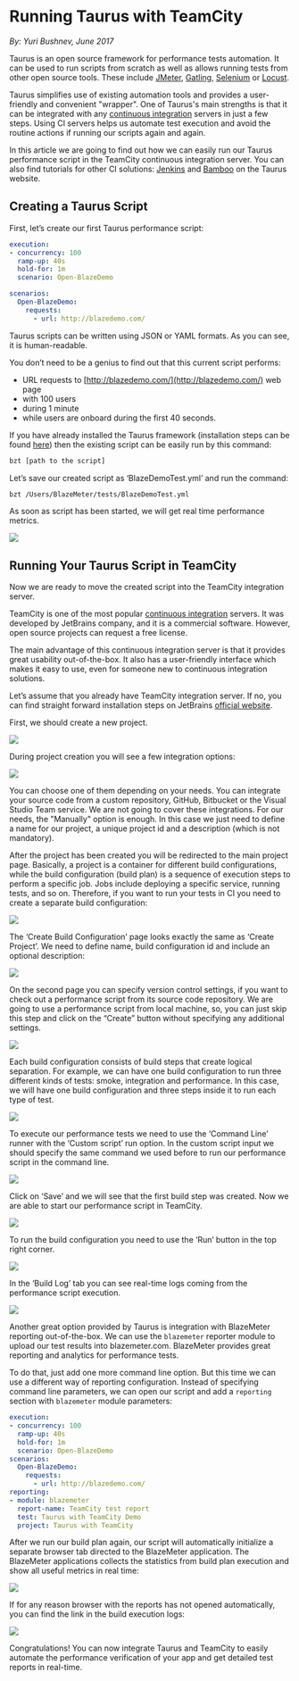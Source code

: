 # Running Taurus with TeamCity

_By: Yuri Bushnev, June 2017_

Taurus is an open source framework for performance tests automation. It can be used to run scripts from scratch as well as allows running tests from other open source tools. These include [JMeter](https://jmeter.apache.org/), [Gatling](https://gatling.io/), [Selenium](https://www.seleniumhq.org/) or [Locust](https://locust.io/). 

Taurus simplifies use of existing automation tools and provides a user-friendly and convenient "wrapper". One of Taurus's main strengths is that it can be integrated with any [continuous integration](https://www.blazemeter.com/jenkins?utm_source=taurus&&utm_medium=KB&utm_campaign=taurus-teamcity) servers in just a few steps. Using CI servers helps us automate test execution and avoid the routine actions if running our scripts again and again. 

In this article we are going to find out how we can easily run our Taurus performance script in the TeamCity continuous integration server. You can also find tutorials for other CI solutions: [Jenkins](Jenkins) and [Bamboo](Bamboo) on the Taurus website.

## Creating a Taurus Script
First, let’s create our first Taurus performance script:

```yaml
execution:
- concurrency: 100
  ramp-up: 40s
  hold-for: 1m
  scenario: Open-BlazeDemo

scenarios:
  Open-BlazeDemo:
    requests:
      - url: http://blazedemo.com/
```

Taurus scripts can be written using JSON or YAML formats. As you can see, it is human-readable.
 
 You don’t need to be a genius to find out that this current script performs:
  - URL requests to [http://blazedemo.com/](http://blazedemo.com/) web page 
  - with 100 users 
  - during 1 minute 
  - while users are onboard during the first 40 seconds. 
  
If you have already installed the Taurus framework (installation steps can be found [here](../docs/Installation)) then the existing script can be easily run by this command:

```bash
bzt [path to the script]
```

Let’s save our created script as ‘BlazeDemoTest.yml’ and run the command:

```bash
bzt /Users/BlazeMeter/tests/BlazeDemoTest.yml
```

As soon as script has been started, we will get real time performance metrics.

![](teamcity1.png)

## Running Your Taurus Script in TeamCity

Now we are ready to move the created script into the TeamCity integration server.

TeamCity is one of the most popular [continuous integration](https://www.blazemeter.com/blog/continuous-integration-101-how-run-jmeter-jenkins?utm_source=taurus&&utm_medium=KB&utm_campaign=taurus-teamcity) servers. It was developed by JetBrains company, and it is a commercial software. However, open source projects can request a free license. 

The main advantage of this continuous integration server is that it provides great usability out-of-the-box. It also has a user-friendly interface which makes it easy to use, even for someone new to continuous integration solutions.

Let’s assume that you already have TeamCity integration server. If no, you can find straight forward installation steps on JetBrains [official website](https://confluence.jetbrains.com/display/TCD10/Installation).

First, we should create a new project.

![](teamcity2.png)

During project creation you will see a few integration options:

![](teamcity3.png)

You can choose one of them depending on your needs. You can integrate your source code from a custom repository, GitHub, Bitbucket or the Visual Studio Team service. We are not going to cover these integrations. For our needs, the "Manually" option is enough. In this case we just need to define a name for our project, a unique project id and a description (which is not mandatory).

After the project has been created you will be redirected to the main project page. Basically, a project is a container for different build configurations, while the build configuration (build plan) is a sequence of execution steps to perform a specific job. Jobs include deploying a specific service, running tests, and so on. Therefore, if you want to run your tests in CI you need to create a separate build configuration:

![](teamcity4.png)

The ‘Create Build Configuration’ page looks exactly the same as ‘Create Project’. We need to define name, build configuration id and include an optional description:

![](teamcity5.png)

On the second page you can specify version control settings, if you want to check out a performance script from its source code repository. We are going to use a performance script from local machine, so, you can just skip this step and click on the “Create” button without specifying any additional settings.

![](teamcity6.png)

Each build configuration consists of build steps that create logical separation. For example, we can have one build configuration to run three different kinds of tests: smoke, integration and performance. In this case, we will have one build configuration and three steps inside it to run each type of test.

![](teamcity7.png)

To execute our performance tests we need to use the ‘Command Line’ runner with the ‘Custom script’ run option. In the custom script input we should specify the same command we used before to run our performance script in the command line.

![](teamcity8.png)

Click on ‘Save’ and we will see that the first build step was created. Now we are able to start our performance script in TeamCity.

![](teamcity9.png)

To run the build configuration you need to use the ‘Run’ button in the top right corner.

![](teamcity10.png)

In the ‘Build Log’ tab you can see real-time logs coming from the performance script execution.

![](teamcity14.png)

Another great option provided by Taurus is integration with BlazeMeter reporting out-of-the-box. We can use the `blazemeter` reporter module to upload our test results into blazemeter.com. BlazeMeter provides great reporting and analytics for performance tests. 

To do that, just add one more command line option. But this time we can use a different way of reporting configuration. Instead of specifying command line parameters, we can open our script and add a `reporting` section with `blazemeter` module parameters:

```yaml
execution:
- concurrency: 100
  ramp-up: 40s
  hold-for: 1m
  scenario: Open-BlazeDemo
scenarios:
  Open-BlazeDemo:
    requests:
      - url: http://blazedemo.com/
reporting:
- module: blazemeter
  report-name: TeamCity test report
  test: Taurus with TeamCity Demo
  project: Taurus with TeamCity
```

After we run our build plan again, our script will automatically initialize a separate browser tab directed to the BlazeMeter application.  The BlazeMeter applications collects the statistics from build plan execution and show all useful metrics in real time:

![](teamcity15.png)

If for any reason browser with the reports has not opened automatically, you can find the link in the build execution logs:

![](teamcity16.png)

Congratulations! You can now integrate Taurus and TeamCity to easily automate the performance verification of your app and get detailed test reports in real-time.

